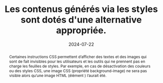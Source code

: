 ---
N: '183'
Rubrique: Présentation
title: Les contenus générés via les styles sont dotés d'une alternative  appropriée. 
detail: 
abstract: Certaines instructions CSS permettent d’afficher des textes et des images qui sont de fait invisibles pour les utilisateurs et les outils qui ne prennent pas en charge les feuilles de styles. Par exemple, en cas de désactivation des couleurs ou des styles CSS, une image CSS (propriété background-image) ne sera pas visible alors qu’une image HTML (élément <img>) l’aurait été.
categories: [" Présentation"]
agrege: O4183-E063
opquast: '4 183'
indiceebook: '63'
description: "Règle n° 063"
before: "062"
weight: "063"
after: "064"
actif: '1'
layout: rules
date: 2024-07-22
tags: ["accessibilité", ""]
objectif: ["Permettre aux utilisateurs placés dans des contextes où les styles ne sont pas restitués (navigateur texte, lecteur d'écran, navigateur avec styles désactivés) d’accéder à l’information présente sous forme de contenus générés en CSS (images d’arrière-plan notamment). ", "Améliorer l’accessibilité des contenus aux personnes handicapées."]
Meo: ["Fournir un contenu masqué à l’affichage via CSS : <ul>
<li>pour chaque information portée par les propriétés CSS background-image ou content ;</li>
<li>pour chaque information affichée via un pseudo-élément CSS :before ou :after ;</li>
<li>et plus généralement, pour chaque information absente par ailleurs de la page et dont la restitution dépend du support des styles.</li></ul>
"]
Controle: ["Le contrôle se fait au moment de la conception du livre numérique en faisant particulièrement attention à l’utilisation des pseudo-éléments CSS :before ou :after et des CSS background-image. On comparera visuellement l’affichage normal de la page concernée avec son rendu après désactivation des images d’arrière-plan. On comparera l’affichage avec et sans images d’arrière-plan."
]
epubcheck: 
ace: 
Source: ["Opquast"]
Referentiel: [""]
Steps: ["conception", ""]
---
